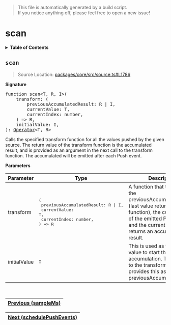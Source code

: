 > This file is automatically generated by a build script.<br>If you notice anything off, please feel free to open a new issue!

# scan

<details><summary><b>Table of Contents</b></summary>

1. [<code>scan</code>](#scan)</details>

## <a name="scan"></a><code>scan</code>

> Source Location: [packages\/core\/src\/source.ts#L1786](..\/..\/packages\/core\/src\/source.ts#L1786)

<b>Signature</b>

<pre>function scan&lt;T, R, I&gt;(<br>    transform: (<br>        previousAccumulatedResult: R | I,<br>        currentValue: T,<br>        currentIndex: number,<br>    ) =&gt; R,<br>    initialValue: I,<br>): <a href="000-Operator.md#Operator">Operator</a>&lt;T, R&gt;</pre>

Calls the specified transform function for all the values pushed by the given source. The return value of the transform function is the accumulated result, and is provided as an argument in the next call to the transform function. The accumulated will be emitted after each Push event.

<b>Parameters</b>

| Parameter | Type | Description |
| --- | --- | --- |
| transform | <pre>(<br>    previousAccumulatedResult: R &#124; I,<br>    currentValue: T,<br>    currentIndex: number,<br>) =&gt; R</pre> | A function that transforms the previousAccumulatedResult \(last value returned by this function\), the currentValue of the emitted Push event and the currentIndex, and returns an accumulated result. |
| initialValue | <pre lang="ts">I</pre> | This is used as the initial value to start the accumulation. The first call to the transform function provides this as the previousAccumulatedResult. |
<br>

| [Previous \(sampleMs\)](062-sampleMs.md#readme) |
| --- |

<div align="right">

| [Next \(schedulePushEvents\)](064-schedulePushEvents.md#readme) |
| --- |
</div>
